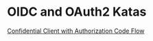 # OIDC and OAuth2 Katas

[Confidential Client with Authorization Code Flow](confidential-client-auth-code-flow.md)
